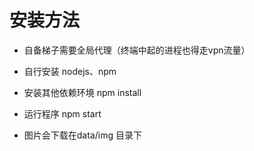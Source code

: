 # 安装方法

- 自备梯子需要全局代理（终端中起的进程也得走vpn流量）

- 自行安装 nodejs、npm

- 安装其他依赖环境 npm install

- 运行程序 npm start

- 图片会下载在data/img 目录下
